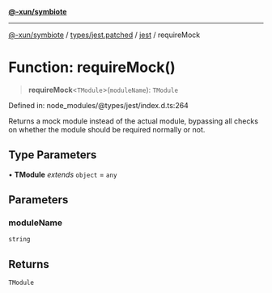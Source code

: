 [**@-xun/symbiote**](../../../../../README.md)

***

[@-xun/symbiote](../../../../../README.md) / [types/jest.patched](../../../README.md) / [jest](../README.md) / requireMock

# Function: requireMock()

> **requireMock**\<`TModule`\>(`moduleName`): `TModule`

Defined in: node\_modules/@types/jest/index.d.ts:264

Returns a mock module instead of the actual module, bypassing all checks
on whether the module should be required normally or not.

## Type Parameters

• **TModule** *extends* `object` = `any`

## Parameters

### moduleName

`string`

## Returns

`TModule`
